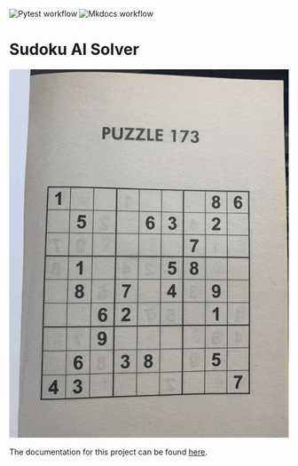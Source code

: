![Pytest workflow](https://github.com/TheNoobInventor/sudoku-ai-solver/actions/workflows/.github/workflows/pytest.yml/badge.svg) ![Mkdocs workflow](https://github.com/TheNoobInventor/sudoku-ai-solver/actions/workflows/.github/workflows/docs.yml/badge.svg)
# Sudoku AI Solver

<p align='center'>
    <img src='docs/images/sudoku-ai-solver.gif'>
</p>

The documentation for this project can be found [here](https://TheNoobInventor.github.io/sudoku-ai-solver/).

